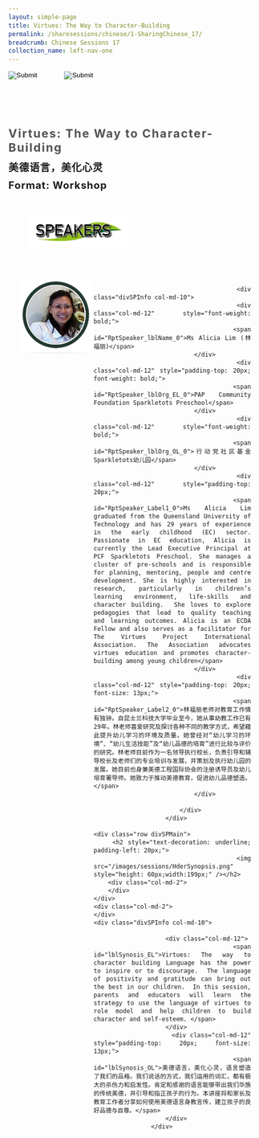 ```yaml
---
layout: simple-page
title: Virtues: The Way to Character-Building
permalink: /sharesessions/chinese/1-SharingChinese_17/
breadcrumb: Chinese Sessions 17
collection_name: left-nav-one
---
```




<input type="image" name="btnBack" id="btnBack" onclick="goBack()" src="/images/btnBack.png" style="height:70px;">
<input type="image" name="btnRegister" id="btnRegister" src="/images/btnClosed.png"
    style="height:70px;padding-left: 50px;" />

<link href="/misc/bootstrap.min.css" rel="stylesheet" />
<link href="/misc/Site.css" rel="stylesheet" />
<style>
    .divSPMain {
        padding: 20px;
        padding-top: 20px;
        text-align: justify;
        border-radius: 20px;
    }
    .divSPInfo {
        padding-top: 1px;
    }
</style>
<script>
        function goBack() {
          window.history.back();
        }
        </script>
        
<div id="PanelSess">
    <div class="col-md-12" style="padding-top: 40px;">
        <b>
            <span id="lblTitle_EL" style="font-weight: bold; font-size: 23px; letter-spacing: 2px; color: #525252">
                Virtues: The Way to Character-Building</span></b>
    </div>
    <div class="col-md-12" style="padding-top: 10px;">
        <span id="lblTitle_OL" style="font-weight: bold; font-size: 20px; letter-spacing: 1px;">
        美德语言，美化心灵</span>
    </div>
    <div class="col-md-12" style="padding-top: 10px;">
        <span id="tblFormat" style="font-weight: bold; font-size: 20px; letter-spacing: 1px;"><b>Format:</b>
            Workshop</span>
    </div>
    <div class="row divSPMain">
        <h2 style="text-decoration: underline; padding-left: 20px;">
            <img src="/images/sessions/HDerSpeakers.png" style="height: 60px;width:199px;" /></h2>
        <div class="col-md-2">
        </div>
    </div>
<div class="row divSPMain">
                            <div class="col-md-2">
                                <img id="RptSpeaker_Img_0" src="/images/sessions/C201.png" style="float: left; width: 150px;" />
                            </div>

                            <div class="divSPInfo col-md-10">
                                <div class="col-md-12" style="font-weight: bold;">
                                    <span id="RptSpeaker_lblName_0">Ms Alicia Lim (林福丽)</span>
                                </div>
                                <div class="col-md-12" style="padding-top: 20px; font-weight: bold;">
                                    <span id="RptSpeaker_lblOrg_EL_0">PAP Community Foundation Sparkletots Preschool</span>
                                </div>
                                <div class="col-md-12" style="font-weight: bold;">
                                    <span id="RptSpeaker_lblOrg_OL_0">行动党社区基金Sparkletots幼儿园</span>
                                </div>
                                <div class="col-md-12" style="padding-top: 20px;">
                                    <span id="RptSpeaker_Label1_0">Ms Alicia Lim graduated from the Queensland University of Technology and has 29 years of experience in the early childhood (EC) sector. Passionate in EC education, Alicia is currently the Lead Executive Principal at PCF Sparkletots Preschool. She manages a cluster of pre-schools and is responsible for planning, mentoring, people and centre development. She is highly interested in research, particularly in children’s learning environment, life-skills and character building.  She loves to explore pedagogies that lead to quality teaching and learning outcomes. Alicia is an ECDA Fellow and also serves as a facilitator for The Virtues Project International Association. The Association advocates virtues education and promotes character-building among young children</span>
                                </div>
                                <div class="col-md-12" style="padding-top: 20px; font-size: 13px;">
                                    <span id="RptSpeaker_Label2_0">林福丽老师对教育工作情有独钟。自昆士兰科技大学毕业至今，她从事幼教工作已有29年。林老师喜爱研究及探讨各种不同的教学方式，希望藉此提升幼儿学习的环境及质量。她曾经对“幼儿学习的环境”、“幼儿生活技能”及“幼儿品德的培育”进行比较与评价的研究。林老师目前作为一名领导执行校长，负责引导和辅导校长及老师们的专业培训与发展，并策划及执行幼儿园的发展。她目前也身兼美德工程国际协会的注册诱导员及幼儿培育署导师。她致力于推动美德教育，促进幼儿品德塑造。</span>
                                </div>

                            </div>
                        </div>

    <div class="row divSPMain">
        <h2 style="text-decoration: underline; padding-left: 20px;">
            <img src="/images/sessions/HderSynopsis.png" style="height: 60px;width:199px;" /></h2>
        <div class="col-md-2">
        </div>
    </div>
    <div class="col-md-2">
    </div>
    <div class="divSPInfo col-md-10">

                        <div class="col-md-12">
                            <span id="lblSynosis_EL">Virtues: The way to character building Language has the power to inspire or to discourage.  The language of positivity and gratitude can bring out the best in our children.  In this session, parents and educators will learn the strategy to use the language of virtues to role model and help children to build character and self-esteem. </span>
                        </div>
                        <div class="col-md-12" style="padding-top: 20px; font-size: 13px;">
                            <span id="lblSynosis_OL">美德语言，美化心灵，语言塑造了我们的品格。我们说话的方式，我们运用的词汇，都有极大的杀伤力和启发性。肯定和感谢的语言能够带出我们华族的传统美德，并引导和指正孩子的行为。本讲座将和家长及教育工作者分享如何使用美德语言身教言传，建立孩子的良好品德与自尊。</span>
                        </div>
                    </div>

</div>
